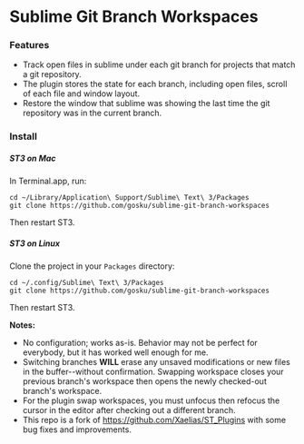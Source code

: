 # Sublime Git Branch Workspaces

### Features

* Track open files in sublime under each git branch for projects that match a git repository.
* The plugin stores the state for each branch, including open files, scroll of each file and window layout.
* Restore the window that sublime was showing the last time the git repository was in the current branch.

### Install

##### ST3 on Mac

In Terminal.app, run:

    cd ~/Library/Application\ Support/Sublime\ Text\ 3/Packages
    git clone https://github.com/gosku/sublime-git-branch-workspaces

Then restart ST3.

##### ST3 on Linux

Clone the project in your `Packages` directory:

    cd ~/.config/Sublime\ Text\ 3/Packages
    git clone https://github.com/gosku/sublime-git-branch-workspaces

Then restart ST3.

**Notes:**
* No configuration; works as-is. Behavior may not be perfect for everybody, but it has worked well enough for me.
* Switching branches **WILL** erase any unsaved modifications or new files in the buffer--without confirmation. Swapping workspace closes your previous branch's workspace then opens the newly checked-out branch's workspace.
* For the plugin swap workspaces, you must unfocus then refocus the cursor in the editor after checking out a different branch.
* This repo is a fork of https://github.com/Xaelias/ST_Plugins with some bug fixes and improvements.

